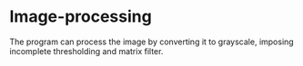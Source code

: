 # Image-processing
The program can process the image by converting it to grayscale, imposing incomplete thresholding and matrix filter.
